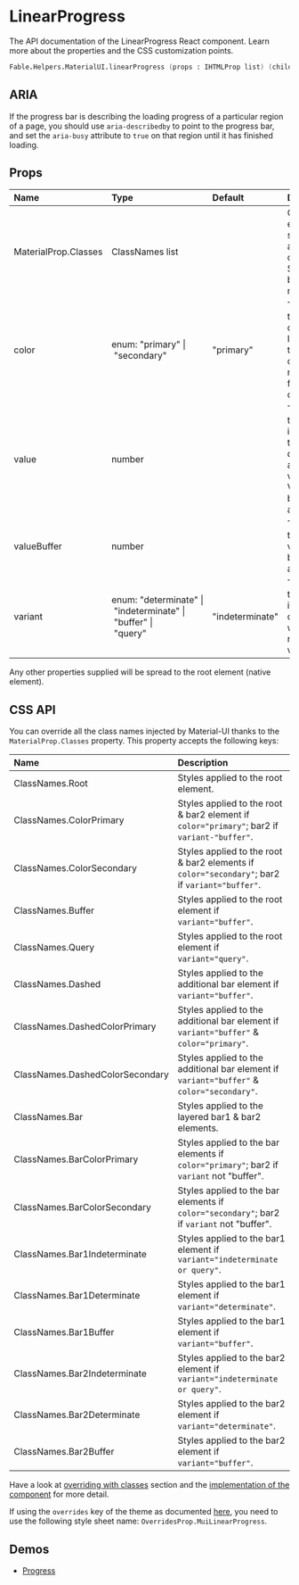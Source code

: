# LinearProgress

<p class="description">The API documentation of the LinearProgress React component. Learn more about the properties and the CSS customization points.</p>

```fsharp
Fable.Helpers.MaterialUI.linearProgress (props : IHTMLProp list) (children : ReactElement list) : ReactElement
```

## ARIA

If the progress bar is describing the loading progress of a particular region of a page,
you should use `aria-describedby` to point to the progress bar, and set the `aria-busy`
attribute to `true` on that region until it has finished loading.

## Props

| Name | Type | Default | Description |
|:-----|:-----|:--------|:------------|
| <span class="prop-name">MaterialProp.Classes</span> | <span class="prop-type">ClassNames list</span> |   | Override or extend the styles applied to the component.  See CSS API below for more details.  |
| <span class="prop-name">color</span> | <span class="prop-type">enum:&nbsp;"primary"&nbsp;&#124;<br>&nbsp;"secondary"<br></span> | <span class="prop-default">"primary"</span> | The color of the component. It supports those theme colors that make sense for this component. |
| <span class="prop-name">value</span> | <span class="prop-type">number</span> |   | The value of the progress indicator for the determinate and buffer variants. Value between 0 and 100. |
| <span class="prop-name">valueBuffer</span> | <span class="prop-type">number</span> |   | The value for the buffer variant. Value between 0 and 100. |
| <span class="prop-name">variant</span> | <span class="prop-type">enum:&nbsp;"determinate"&nbsp;&#124;<br>&nbsp;"indeterminate"&nbsp;&#124;<br>&nbsp;"buffer"&nbsp;&#124;<br>&nbsp;"query"<br></span> | <span class="prop-default">"indeterminate"</span> | The variant to use. Use indeterminate or query when there is no progress value. |

Any other properties supplied will be spread to the root element (native element).

## CSS API

You can override all the class names injected by Material-UI thanks to the `MaterialProp.Classes` property.
This property accepts the following keys:


| Name | Description |
|:-----|:------------|
| <span class="prop-name">ClassNames.Root</span> | Styles applied to the root element.
| <span class="prop-name">ClassNames.ColorPrimary</span> | Styles applied to the root & bar2 element if `color="primary"`; bar2 if `variant-"buffer"`.
| <span class="prop-name">ClassNames.ColorSecondary</span> | Styles applied to the root & bar2 elements if `color="secondary"`; bar2 if `variant="buffer"`.
| <span class="prop-name">ClassNames.Buffer</span> | Styles applied to the root element if `variant="buffer"`.
| <span class="prop-name">ClassNames.Query</span> | Styles applied to the root element if `variant="query"`.
| <span class="prop-name">ClassNames.Dashed</span> | Styles applied to the additional bar element if `variant="buffer"`.
| <span class="prop-name">ClassNames.DashedColorPrimary</span> | Styles applied to the additional bar element if `variant="buffer"` & `color="primary"`.
| <span class="prop-name">ClassNames.DashedColorSecondary</span> | Styles applied to the additional bar element if `variant="buffer"` & `color="secondary"`.
| <span class="prop-name">ClassNames.Bar</span> | Styles applied to the layered bar1 & bar2 elements.
| <span class="prop-name">ClassNames.BarColorPrimary</span> | Styles applied to the bar elements if `color="primary"`; bar2 if `variant` not "buffer".
| <span class="prop-name">ClassNames.BarColorSecondary</span> | Styles applied to the bar elements if `color="secondary"`; bar2 if `variant` not "buffer".
| <span class="prop-name">ClassNames.Bar1Indeterminate</span> | Styles applied to the bar1 element if `variant="indeterminate or query"`.
| <span class="prop-name">ClassNames.Bar1Determinate</span> | Styles applied to the bar1 element if `variant="determinate"`.
| <span class="prop-name">ClassNames.Bar1Buffer</span> | Styles applied to the bar1 element if `variant="buffer"`.
| <span class="prop-name">ClassNames.Bar2Indeterminate</span> | Styles applied to the bar2 element if `variant="indeterminate or query"`.
| <span class="prop-name">ClassNames.Bar2Determinate</span> | Styles applied to the bar2 element if `variant="determinate"`.
| <span class="prop-name">ClassNames.Bar2Buffer</span> | Styles applied to the bar2 element if `variant="buffer"`.

Have a look at [overriding with classes](#/customization/overrides) section
and the [implementation of the component](https://github.com/mui-org/material-ui/tree/master/packages/material-ui/src/LinearProgress/LinearProgress.js)
for more detail.

If using the `overrides` key of the theme as documented
[here](#/customization/themes),
you need to use the following style sheet name: `OverridesProp.MuiLinearProgress`.

## Demos

- [Progress](/demos/progress/)

